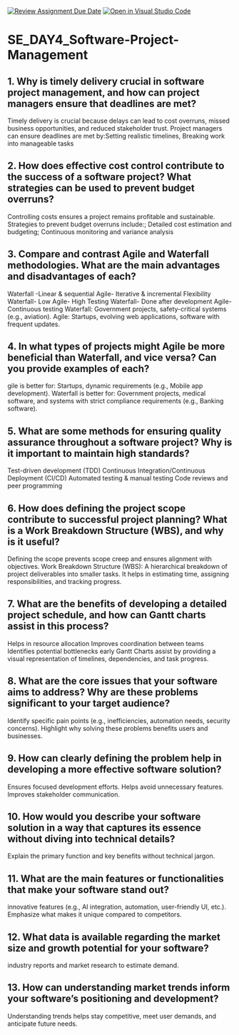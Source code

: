 [![Review Assignment Due Date](https://classroom.github.com/assets/deadline-readme-button-22041afd0340ce965d47ae6ef1cefeee28c7c493a6346c4f15d667ab976d596c.svg)](https://classroom.github.com/a/9pw6JKcu)
[![Open in Visual Studio Code](https://classroom.github.com/assets/open-in-vscode-2e0aaae1b6195c2367325f4f02e2d04e9abb55f0b24a779b69b11b9e10269abc.svg)](https://classroom.github.com/online_ide?assignment_repo_id=18558671&assignment_repo_type=AssignmentRepo)
# SE_DAY4_Software-Project-Management
## 1. Why is timely delivery crucial in software project management, and how can project managers ensure that deadlines are met?
Timely delivery is crucial because delays can lead to cost overruns, missed business opportunities, and reduced stakeholder trust. Project managers can ensure deadlines are met by:Setting realistic timelines, Breaking work into manageable tasks

## 2. How does effective cost control contribute to the success of a software project? What strategies can be used to prevent budget overruns?
Controlling costs ensures a project remains profitable and sustainable. Strategies to prevent budget overruns include:; Detailed cost estimation and budgeting; Continuous monitoring and variance analysis

## 3. Compare and contrast Agile and Waterfall methodologies. What are the main advantages and disadvantages of each?
Waterfall -Linear & sequential	Agile- Iterative & incremental
Flexibility	Waterfall- Low 	Agile- High 
Testing	Waterfall- Done after development	Agile- Continuous testing
Waterfall: Government projects, safety-critical systems (e.g., aviation). 
Agile: Startups, evolving web applications, software with frequent updates.

## 4. In what types of projects might Agile be more beneficial than Waterfall, and vice versa? Can you provide examples of each?
gile is better for: Startups, dynamic requirements (e.g., Mobile app development).
Waterfall is better for: Government projects, medical software, and systems with strict compliance requirements (e.g., Banking software).

## 5. What are some methods for ensuring quality assurance throughout a software project? Why is it important to maintain high standards?
Test-driven development (TDD)
Continuous Integration/Continuous Deployment (CI/CD)
Automated testing & manual testing
Code reviews and peer programming

## 6. How does defining the project scope contribute to successful project planning? What is a Work Breakdown Structure (WBS), and why is it useful?
Defining the scope prevents scope creep and ensures alignment with objectives.
Work Breakdown Structure (WBS): A hierarchical breakdown of project deliverables into smaller tasks. It helps in estimating time, assigning responsibilities, and tracking progress.

## 7. What are the benefits of developing a detailed project schedule, and how can Gantt charts assist in this process?
Helps in resource allocation
Improves coordination between teams
Identifies potential bottlenecks early
Gantt Charts assist by providing a visual representation of timelines, dependencies, and task progress.

## 8. What are the core issues that your software aims to address? Why are these problems significant to your target audience?
Identify specific pain points (e.g., inefficiencies, automation needs, security concerns).
Highlight why solving these problems benefits users and businesses.


## 9. How can clearly defining the problem help in developing a more effective software solution?
Ensures focused development efforts.
Helps avoid unnecessary features.
Improves stakeholder communication.

## 10. How would you describe your software solution in a way that captures its essence without diving into technical details?
Explain the primary function and key benefits without technical jargon.

## 11. What are the main features or functionalities that make your software stand out?
innovative features (e.g., AI integration, automation, user-friendly UI, etc.).
Emphasize what makes it unique compared to competitors.

## 12. What data is available regarding the market size and growth potential for your software?
industry reports and market research to estimate demand.

## 13. How can understanding market trends inform your software’s positioning and development?
Understanding trends helps stay competitive, meet user demands, and anticipate future needs.

